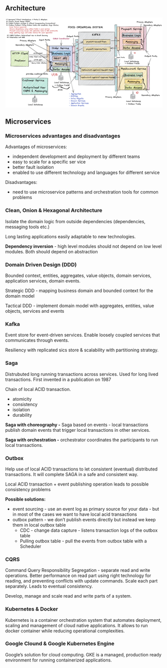 ## Architecture
![Project architecure](./docs/images/project-overview-1.jpg "Project architecture")
## Microservices 
### Microservices advantages and disadvantages

Advantages of microservices:

- independent development and deployment by different teams
- easy to scale for a specific ser vice
- better fault isolation
- enabled to use different technology and languages for different service

Disadvantages:

- need to use microservice patterns and orchestration tools for common problems

### Clean, Onion & Hexagonal Architecture

Isolate the domain logic from outside dependencies (dependencies, messaging tools etc.)

Long lasting applications easily adaptable to new technologies.

**Dependency inversion** - high level modules should not depend on low level modules. Both should depend on abstraction

### Domain Driven Design (DDD)

Bounded context, entities, aggregates, value objects, domain services, application services, domain events.

Strategic DDD - mapping business domain and bounded context for the domain model

Tactical DDD - implement domain model with aggregates, entities, value objects, services and events

### Kafka

Event store for event-driven services. Enable loosely coupled services that communicates through events.

Resiliency with replicated sics store & scalability with partitioning strategy.

### Saga

Distrubuted long running transactions across services. Used for long lived transactions. First invented in a publication on 1987

Chain of local ACID transaction.

- atomicity
- consistency
- isolation
- durability

**Saga with choreography -** Saga based on events - local transactions publish domain events that trigger local transactions in other services.

**Saga with orchestration -** orchestrator coordinates the participants to run local transactions.

### Outbox

Help use of local ACID transactions to let consistent (eventual) distributed transactions. It will complete SAGA in a safe and consistent way.

Local ACID transaction + event publishing operation leads to possible consistency problems

**Possible solutions:**

- event sourcing - use an event log as primary source for your data - but in most of the cases we want to have local acid transactions
- outbox pattern - we don’t publish events directly but instead we keep them in local outbox table
    - CDC - change data capture - listens transaction logs of the outbox table
    - Pulling outbox table - pull the events from outbox table with a Scheduler

### CQRS

Command Query Responsibility Segregation - separate read and write operations. Better performance on read part using right technology for reading, and preventing conflicts with update commands. Scale each part separately. Leads to eventual consistency.

Develop, manage and scale read and write parts of a system.

### Kubernetes & Docker

Kubernetes is a container orchestration system that automates deployment, scaling and management of cloud native applications. It allows to run docker container while reducing operational complexities.

### Google Clound & Google Kubernetes Engine

Google’s solution for cloud computing. GKE is a managed, production ready environment for running containerized applications.